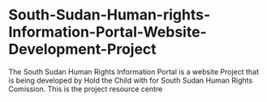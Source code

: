 # South-Sudan-Human-rights-Information-Portal-Website-Development-Project
The South Sudan Human Rights Information Portal is a website Project  that is being developed by Hold the Child with for South Sudan Human Rights Comission.   This is the project resource centre
